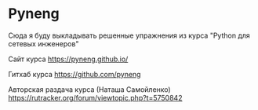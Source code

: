 # Pyneng
Сюда я буду выкладывать решенные упражнения из курса "Python для сетевых инженеров"

Сайт курса https://pyneng.github.io/

Гитхаб курса https://github.com/pyneng

Авторская раздача курса (Наташа Самойленко) https://rutracker.org/forum/viewtopic.php?t=5750842
